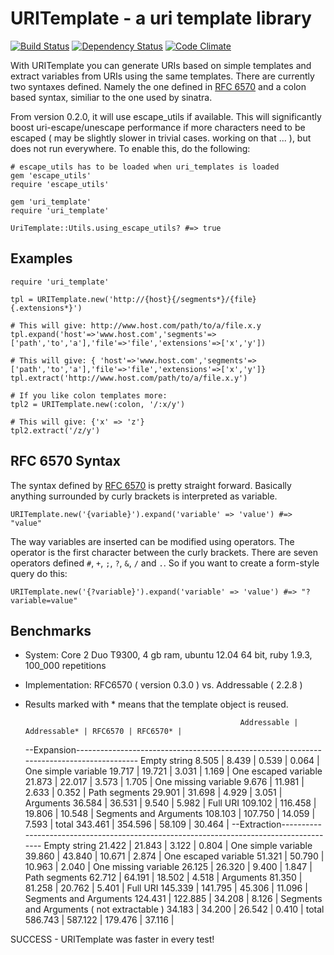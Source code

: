 URITemplate - a uri template library
========================

[![Build Status](https://secure.travis-ci.org/hannesg/uri_template.png)](http://travis-ci.org/hannesg/uri_template)
[![Dependency Status](https://gemnasium.com/hannesg/uri_template.png)](https://gemnasium.com/hannesg/uri_template)
[![Code Climate](https://codeclimate.com/badge.png)](https://codeclimate.com/github/hannesg/uri_template)

With URITemplate you can generate URIs based on simple templates and extract variables from URIs using the same templates. There are currently two syntaxes defined. Namely the one defined in [RFC 6570]( http://tools.ietf.org/html/rfc6570 ) and a colon based syntax, similiar to the one used by sinatra.

From version 0.2.0, it will use escape_utils if available. This will significantly boost uri-escape/unescape performance if more characters need to be escaped ( may be slightly slower in trivial cases. working on that ... ), but does not run everywhere. To enable this, do the following:

    # escape_utils has to be loaded when uri_templates is loaded
    gem 'escape_utils'
    require 'escape_utils'
    
    gem 'uri_template'
    require 'uri_template'
    
    UriTemplate::Utils.using_escape_utils? #=> true


Examples
-------------------

    require 'uri_template'
    
    tpl = URITemplate.new('http://{host}{/segments*}/{file}{.extensions*}')
    
    # This will give: http://www.host.com/path/to/a/file.x.y
    tpl.expand('host'=>'www.host.com','segments'=>['path','to','a'],'file'=>'file','extensions'=>['x','y'])
    
    # This will give: { 'host'=>'www.host.com','segments'=>['path','to','a'],'file'=>'file','extensions'=>['x','y']}
    tpl.extract('http://www.host.com/path/to/a/file.x.y')
    
    # If you like colon templates more:
    tpl2 = URITemplate.new(:colon, '/:x/y')
    
    # This will give: {'x' => 'z'}
    tpl2.extract('/z/y')


RFC 6570 Syntax
--------------------

The syntax defined by [RFC 6570]( http://tools.ietf.org/html/rfc6570 ) is pretty straight forward. Basically anything surrounded by curly brackets is interpreted as variable.

    URITemplate.new('{variable}').expand('variable' => 'value') #=> "value"

The way variables are inserted can be modified using operators. The operator is the first character between the curly brackets. There are seven operators defined `#`, `+`, `;`, `?`, `&`, `/` and `.`. So if you want to create a form-style query do this:

    URITemplate.new('{?variable}').expand('variable' => 'value') #=> "?variable=value"

Benchmarks
-----------------------

 * System: Core 2 Duo T9300, 4 gb ram, ubuntu 12.04 64 bit, ruby 1.9.3, 100_000 repetitions
 * Implementation: RFC6570 ( version 0.3.0 ) vs. Addressable ( 2.2.8 )
 * Results marked with * means that the template object is reused.

                                                       Addressable | Addressable* | RFC6570 | RFC6570* |
    --Expansion-----------------------------------------------------------------------------------------
    Empty string                                             8.505 |        8.439 |   0.539 |    0.064 |
    One simple variable                                     19.717 |       19.721 |   3.031 |    1.169 |
    One escaped variable                                    21.873 |       22.017 |   3.573 |    1.705 |
    One missing variable                                     9.676 |       11.981 |   2.633 |    0.352 |
    Path segments                                           29.901 |       31.698 |   4.929 |    3.051 |
    Arguments                                               36.584 |       36.531 |   9.540 |    5.982 |
    Full URI                                               109.102 |      116.458 |  19.806 |   10.548 |
    Segments and Arguments                                 108.103 |      107.750 |  14.059 |    7.593 |
    total                                                  343.461 |      354.596 |  58.109 |   30.464 |
    --Extraction----------------------------------------------------------------------------------------
    Empty string                                            21.422 |       21.843 |   3.122 |    0.804 |
    One simple variable                                     39.860 |       43.840 |  10.671 |    2.874 |
    One escaped variable                                    51.321 |       50.790 |  10.963 |    2.040 |
    One missing variable                                    26.125 |       26.320 |   9.400 |    1.847 |
    Path segments                                           62.712 |       64.191 |  18.502 |    4.518 |
    Arguments                                               81.350 |       81.258 |  20.762 |    5.401 |
    Full URI                                               145.339 |      141.795 |  45.306 |   11.096 |
    Segments and Arguments                                 124.431 |      122.885 |  34.208 |    8.126 |
    Segments and Arguments ( not extractable )              34.183 |       34.200 |  26.542 |    0.410 |
    total                                                  586.743 |      587.122 | 179.476 |   37.116 |

SUCCESS - URITemplate was faster in every test!

